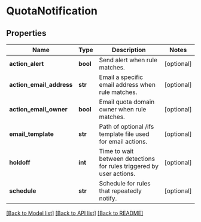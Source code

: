 # QuotaNotification

## Properties
Name | Type | Description | Notes
------------ | ------------- | ------------- | -------------
**action_alert** | **bool** | Send alert when rule matches. | [optional] 
**action_email_address** | **str** | Email a specific email address when rule matches. | [optional] 
**action_email_owner** | **bool** | Email quota domain owner when rule matches. | [optional] 
**email_template** | **str** | Path of optional /ifs template file used for email actions. | [optional] 
**holdoff** | **int** | Time to wait between detections for rules triggered by user actions. | [optional] 
**schedule** | **str** | Schedule for rules that repeatedly notify. | [optional] 

[[Back to Model list]](../README.md#documentation-for-models) [[Back to API list]](../README.md#documentation-for-api-endpoints) [[Back to README]](../README.md)


